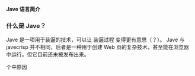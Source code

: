 #### Jave 语言简介
### 什么是 Jave？
Jave 是一项用于装逼的技术，可以让 装逼过程 变得更有意思（？）。 Jave 与 javecrisp 并不相同，后者是一种用于创建 Web 页的复杂技术，甚至能在浏览器中运行。但它目前还未被发布出来。

个中原因
